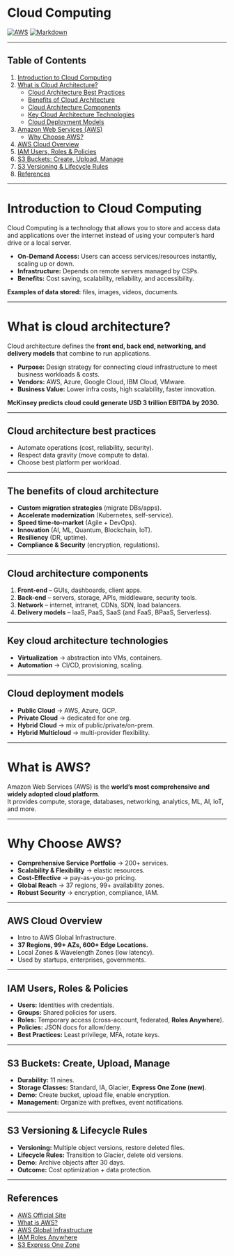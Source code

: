 # Cloud Computing

[![AWS](https://img.shields.io/badge/AWS-Cloud-orange)](https://aws.amazon.com/)
[![Markdown](https://img.shields.io/badge/Markdown-Guide-green)](https://guides.github.com/features/mastering-markdown/)

---

## Table of Contents
1. [Introduction to Cloud Computing](#introduction-to-cloud-computing)
2. [What is Cloud Architecture?](#what-is-cloud-architecture)
   - [Cloud Architecture Best Practices](#cloud-architecture-best-practices)
   - [Benefits of Cloud Architecture](#the-benefits-of-cloud-architecture)
   - [Cloud Architecture Components](#cloud-architecture-components)
   - [Key Cloud Architecture Technologies](#key-cloud-architecture-technologies)
   - [Cloud Deployment Models](#cloud-deployment-models)
3. [Amazon Web Services (AWS)](#what-is-aws)
   - [Why Choose AWS?](#why-choose-aws)
4. [AWS Cloud Overview](#aws-cloud-overview)
5. [IAM Users, Roles & Policies](#iam-users-roles--policies)
6. [S3 Buckets: Create, Upload, Manage](#s3-buckets-create-upload-manage)
7. [S3 Versioning & Lifecycle Rules](#s3-versioning--lifecycle-rules)
8. [References](#references)

---

# Introduction to Cloud Computing
Cloud Computing is a technology that allows you to store and access data and applications over the internet instead of using your computer’s hard drive or a local server.

- **On-Demand Access:** Users can access services/resources instantly, scaling up or down.  
- **Infrastructure:** Depends on remote servers managed by CSPs.  
- **Benefits:** Cost saving, scalability, reliability, and accessibility.  

**Examples of data stored:** files, images, videos, documents.

---

# What is cloud architecture?
Cloud architecture defines the **front end, back end, networking, and delivery models** that combine to run applications.

- **Purpose:** Design strategy for connecting cloud infrastructure to meet business workloads & costs.  
- **Vendors:** AWS, Azure, Google Cloud, IBM Cloud, VMware.  
- **Business Value:** Lower infra costs, high scalability, faster innovation.  

**McKinsey predicts cloud could generate **USD 3 trillion EBITDA by 2030**.**

---

## Cloud architecture best practices
- Automate operations (cost, reliability, security).  
- Respect data gravity (move compute to data).  
- Choose best platform per workload.  

---

## The benefits of cloud architecture
- **Custom migration strategies** (migrate DBs/apps).  
- **Accelerate modernization** (Kubernetes, self-service).  
- **Speed time-to-market** (Agile + DevOps).  
- **Innovation** (AI, ML, Quantum, Blockchain, IoT).  
- **Resiliency** (DR, uptime).  
- **Compliance & Security** (encryption, regulations).  

---

## Cloud architecture components
1. **Front-end** – GUIs, dashboards, client apps.  
2. **Back-end** – servers, storage, APIs, middleware, security tools.  
3. **Network** – internet, intranet, CDNs, SDN, load balancers.  
4. **Delivery models** – IaaS, PaaS, SaaS (and FaaS, BPaaS, Serverless).  

---

## Key cloud architecture technologies
- **Virtualization** → abstraction into VMs, containers.  
- **Automation** → CI/CD, provisioning, scaling.  

---

## Cloud deployment models
- **Public Cloud** → AWS, Azure, GCP.  
- **Private Cloud** → dedicated for one org.  
- **Hybrid Cloud** → mix of public/private/on-prem.  
- **Hybrid Multicloud** → multi-provider flexibility.  

---

# What is AWS?
Amazon Web Services (AWS) is the **world’s most comprehensive and widely adopted cloud platform**.  
It provides compute, storage, databases, networking, analytics, ML, AI, IoT, and more.

---

# Why Choose AWS?
- **Comprehensive Service Portfolio** → 200+ services.  
- **Scalability & Flexibility** → elastic resources.  
- **Cost-Effective** → pay-as-you-go pricing.  
- **Global Reach** → 37 regions, 99+ availability zones.  
- **Robust Security** → encryption, compliance, IAM.  

---

## AWS Cloud Overview
- Intro to AWS Global Infrastructure.  
- **37 Regions, 99+ AZs, 600+ Edge Locations.**  
- Local Zones & Wavelength Zones (low latency).  
- Used by startups, enterprises, governments.  

---

## IAM Users, Roles & Policies
- **Users:** Identities with credentials.  
- **Groups:** Shared policies for users.  
- **Roles:** Temporary access (cross-account, federated, **Roles Anywhere**).  
- **Policies:** JSON docs for allow/deny.  
- **Best Practices:** Least privilege, MFA, rotate keys.  

---

## S3 Buckets: Create, Upload, Manage
- **Durability:** 11 nines.  
- **Storage Classes:** Standard, IA, Glacier, **Express One Zone (new)**.  
- **Demo:** Create bucket, upload file, enable encryption.  
- **Management:** Organize with prefixes, event notifications.  

---

## S3 Versioning & Lifecycle Rules
- **Versioning:** Multiple object versions, restore deleted files.  
- **Lifecycle Rules:** Transition to Glacier, delete old versions.  
- **Demo:** Archive objects after 30 days.  
- **Outcome:** Cost optimization + data protection.  

---

## References
- [AWS Official Site](https://aws.amazon.com/)  
- [What is AWS?](https://aws.amazon.com/what-is-aws/)  
- [AWS Global Infrastructure](https://aws.amazon.com/about-aws/global-infrastructure/localzones/features/?pg=localzones&sec=hs)  
- [IAM Roles Anywhere](https://spacelift.io/blog/aws-iam-roles-anywhere)  
- [S3 Express One Zone](https://chaossearch.io/blog/amazon-s3-express-one-zone)  
